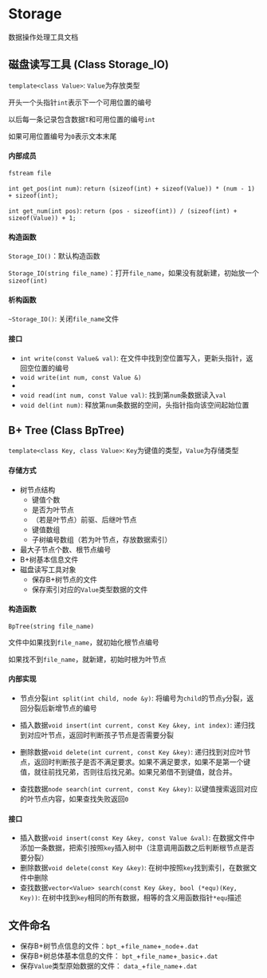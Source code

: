 # Storage

数据操作处理工具文档



## 磁盘读写工具 (Class Storage_IO)

`template<class Value>`: `Value`为存放类型

开头一个头指针`int`表示下一个可用位置的编号

以后每一条记录包含数据`T`和可用位置的编号`int`

如果可用位置编号为`0`表示文本末尾

#### 内部成员

`fstream file`

`int get_pos(int num)`: `return (sizeof(int) + sizeof(Value)) * (num - 1) + sizeof(int);`

`int get_num(int pos)`: `return (pos - sizeof(int)) / (sizeof(int) + sizeof(Value)) + 1;`

#### 构造函数

`Storage_IO()`：默认构造函数

`Storage_IO(string file_name)`：打开`file_name`，如果没有就新建，初始放一个`sizeof(int)`

#### 析构函数

`~Storage_IO()`: 关闭`file_name`文件

#### 接口

* `int write(const Value& val)`: 在文件中找到空位置写入，更新头指针，返回空位置的编号
* `void write(int num, const Value &)`
* 
* `void read(int num, const Value val)`: 找到第`num`条数据读入`val`
* `void del(int num)`: 释放第`num`条数据的空间，头指针指向该空间起始位置



## B+ Tree (Class BpTree)

`template<class Key, class Value>`: `Key`为键值的类型，`Value`为存储类型

#### 存储方式

* 树节点结构
  * 键值个数
  * 是否为叶节点
  * （若是叶节点）前驱、后继叶节点
  * 键值数组
  * 子树编号数组（若为叶节点，存放数据索引）
*  最大子节点个数、根节点编号
*  B+树基本信息文件
* 磁盘读写工具对象
  *  保存B+树节点的文件
  *  保存索引对应的`Value`类型数据的文件

#### 构造函数

`BpTree(string file_name)`

文件中如果找到`file_name`，就初始化根节点编号

如果找不到`file_name`，就新建，初始时根为叶节点

#### 内部实现

* 节点分裂`int split(int child, node &y)`:  将编号为`child`的节点`y`分裂，返回分裂后新增节点的编号

* 插入数据`void insert(int current, const Key &key, int index)`: 递归找到对应叶节点，返回时判断孩子节点是否需要分裂
* 删除数据`void delete(int current, const Key &key)`: 递归找到对应叶节点，返回时判断孩子是否不满足要求。如果不满足要求，如果不是第一个键值，就往前找兄弟，否则往后找兄弟。如果兄弟借不到键值，就合并。
* 查找数据`node search(int current, const Key &key)`: 以键值搜索返回对应的叶节点内容，如果查找失败返回`0`

#### 接口
* 插入数据`void insert(const Key &key, const Value &val)`: 在数据文件中添加一条数据，把索引按照`key`插入树中（注意调用函数之后判断根节点是否要分裂）
* 删除数据`void delete(const Key &key)`: 在树中按照`key`找到索引，在数据文件中删除
* 查找数据`vector<Value> search(const Key &key, bool (*equ)(Key, Key))`:  在树中找到`key`相同的所有数据，相等的含义用函数指针`*equ`描述



## 文件命名

* 保存B+树节点信息的文件：`bpt_`+`file_name`+`_node`+`.dat`
* 保存B+树总体基本信息的文件： `bpt_`+`file_name`+`_basic`+`.dat`
* 保存`Value`类型原始数据的文件： `data_`+`file_name`+`.dat`

